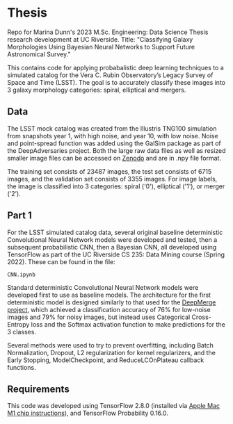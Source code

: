 # Thesis
Repo for Marina Dunn's 2023 M.Sc. Engineering: Data Science Thesis research development at UC Riverside. Title: "Classifying Galaxy Morphologies Using Bayesian Neural Networks to Support Future Astronomical Survey."

This contains code for applying probabalistic deep learning techniques to a simulated catalog for the Vera C. Rubin Observatory’s Legacy Survey of Space and Time (LSST). The goal is to accurately classify these images into 3 galaxy morphology categories: spiral, elliptical and mergers.

## Data
The LSST mock catalog was created from the Illustris TNG100 simulation from snapshots year 1, with high noise, and year 10, with low noise. Noise and point-spread function was added using the GalSim package as part of the DeepAdversaries project. Both the large raw data files as well as resized smaller image files can be accessed on [Zenodo](https://zenodo.org/record/5514180#.Ymb3zi-B2L2) and are in .npy file format. 

The training set consists of 23487 images, the test set consists of 6715 images, and the validation set consists of 3355 images. For image labels, the image is classified into 3 categories: spiral ('0'), elliptical ('1'), or merger ('2’).

## Part 1
For the LSST simulated catalog data, several original baseline deterministic Convolutional Neural Network models were developed and tested, then a subsequent probabilistic CNN, then a Bayesian CNN, all developed using TensorFlow as part of the UC Riverside CS 235: Data Mining course (Spring 2022). These can be found in the file:

`CNN.ipynb`

Standard deterministic Convolutional Neural Network models were developed first to use as baseline models. The architecture for the first deterministic model is designed similarly to that used for the [DeepMerge project](https://github.com/AleksCipri/deepmerge-public), which achieved a classification accuracy of 76% for low-noise images and 79% for noisy images, but instead uses Categorical Cross-Entropy loss and the Softmax activation function to make predictions for the 3 classes.

Several methods were used to try to prevent overfitting, including Batch Normalization, Dropout, L2 regularization for kernel regularizers, and the Early Stopping, ModelCheckpoint, and ReduceLCOnPlateau callback functions.

## Requirements
This code was developed using TensorFlow 2.8.0 (installed via [Apple Mac M1 chip instructions](https://developer.apple.com/metal/tensorflow-plugin/)), and TensorFlow Probability 0.16.0.
